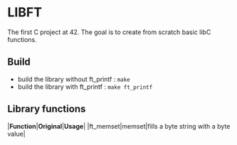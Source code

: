 # LIBFT

The first C project at 42. The goal is to create from scratch basic libC functions.

## Build

- build the library without ft_printf :
	`make`
- build the library with ft_printf :
	`make ft_printf`

## Library functions

|**Function**|**Original**|**Usage**|
|ft_memset|memset|fills a byte string with a byte value|
